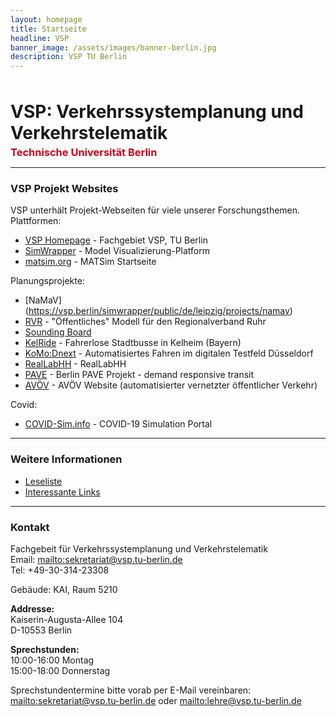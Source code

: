 ```yaml
---
layout: homepage
title: Startseite
headline: VSP
banner_image: /assets/images/banner-berlin.jpg
description: VSP TU Berlin
---
```


<h1 style="margin: 3rem 0 0 0;">VSP: Verkehrssystemplanung und Verkehrstelematik</h1>

<h3 style="margin: 0.25rem 0; color: #cf0017">Technische Universität Berlin</h3>

---

<!--
<div style="background-color: yellow; padding: 1rem 1rem; border: 2px solid red; border-left: 1rem solid #cf0017;">

<p><b>01 Jun 2021</b> - Der Exchange-E-Mail-Server der TU Berlin wurde Ende April angegriffen. Der E-Mail-Service wurde inzwischen wiederhergestellt.</p>

<p>Wenn Sie versucht haben, uns zu kontaktieren, bitten wir um Entschuldigung. Die E-Mail sollte jetzt wieder funktionieren. Bitte senden Sie uns erneut eine Nachricht, wenn Sie nicht von uns gehört haben.</p>

</div>
-->

### VSP Projekt Websites

VSP unterhält Projekt-Webseiten für viele unserer Forschungsthemen.  Plattformen:

- [VSP Homepage](https://www.vsp.tu-berlin.de) - Fachgebiet VSP, TU Berlin
- [SimWrapper](https://vsp.berlin/simwrapper) - Model Visualizierung-Platform
- [matsim.org](https://matsim.org) - MATSim Startseite

Planungsprojekte:

- [NaMaV] (https://vsp.berlin/simwrapper/public/de/leipzig/projects/namav)
- [RVR](/projects/rvr) - "Öffentliches" Modell für den Regionalverband Ruhr
- [Sounding Board](https://vsp.berlin/sounding-board/)
- [KelRide](https://vsp.berlin/simwrapper/public/de/kelheim/projects/KelRide/AVServiceAreas/output/) - Fahrerlose Stadtbusse in Kelheim (Bayern)
- [KoMo:Dnext](https://vsp.berlin/simwrapper/komodnext) - Automatisiertes Fahren im digitalen Testfeld Düsseldorf
- [RealLabHH](https://vsp.berlin/simwrapper/public/de/hamburg/hamburg-v2/hamburg-v2.2/viz) - RealLabHH
- [PAVE](https://vsp.berlin/pave) - Berlin PAVE Projekt - demand responsive transit
- [AVÖV](https://vsp.berlin/avoev) - AVÖV Website (automatisierter vernetzter öffentlicher
  Verkehr)

Covid:

- [COVID-Sim.info](https://covid-sim.info) - COVID-19 Simulation Portal

---

### Weitere Informationen

- [Leseliste](/readinglist)
- [Interessante Links](/interestinglinks)

---

### Kontakt

Fachgebeit für Verkehrssystemplanung und Verkehrstelematik<br/>
Email: <mailto:sekretariat@vsp.tu-berlin.de><br/>
Tel: +49-30-314-23308

Gebäude: KAI, Raum 5210

**Addresse:**<br/>
Kaiserin-Augusta-Allee 104<br/>
D-10553 Berlin

**Sprechstunden:**<br/>
10:00-16:00 Montag<br/>
15:00-18:00 Donnerstag

Sprechstundentermine bitte vorab per E-Mail vereinbaren:<br/>
<mailto:sekretariat@vsp.tu-berlin.de> oder <mailto:lehre@vsp.tu-berlin.de>
